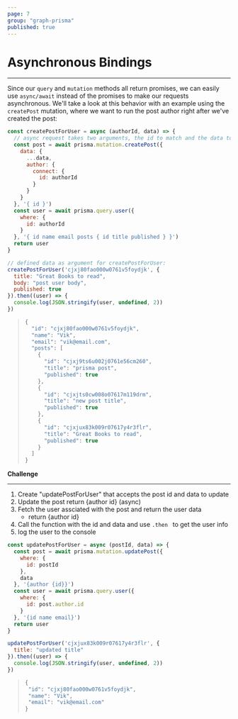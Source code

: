```yaml
---
page: 7
group: "graph-prisma"
published: true
---
```


# Asynchronous Bindings

---------------------------------

Since our `query` and `mutation` methods all return promises, we can easily use `async/await` instead of the promises to make our requests asynchronous.  We'll take a look at this behavior with an example using the `createPost` mutation, where we want to run the post author right after we've created the post:

```js
const createPostForUser = async (authorId, data) => {
  // async request takes two arguments, the id to match and the data to update
  const post = await prisma.mutation.createPost({
    data: {
      ...data,
      author: {
        connect: {
          id: authorId
        }
      }
    }
  }, '{ id }')
  const user = await prisma.query.user({
    where: {
      id: authorId
    }
  }, '{ id name email posts { id title published } }')
  return user
}

// defined data as argument for createPostForUser:
createPostForUser('cjxj80fao000w0761v5foydjk', {
  title: "Great Books to read",
  body: "post user body",
  published: true
}).then((user) => {
  console.log(JSON.stringify(user, undefined, 2))
})
```

> ```js
> {
>   "id": "cjxj80fao000w0761v5foydjk",
>   "name": "Vik",
>   "email": "vik@email.com",
>   "posts": [
>     {
>       "id": "cjxj9ts6u002j0761e56cm260",
>       "title": "prisma post",
>       "published": true
>     },
>     {
>       "id": "cjxjts0cw008o07617m119drm",
>       "title": "new post title",
>       "published": true
>     },
>     {
>       "id": "cjxjux83k009r07617y4r3flr",
>       "title": "Great Books to read",
>       "published": true
>     }
>   ]
> }
> ```



**Challenge**

---------------------------------

1. Create "updatePostForUser" that accepts the post id and data to update
2. Update the post return {author id} (async)
3. Fetch the user assciated with the post and return the user data
   - return {author id}
4. Call the function with the id and data and use `.then ` to get the user info
5. log the user to the console

```js
const updatePostForUser = async (postId, data) => {
  const post = await prisma.mutation.updatePost({
    where: {
      id: postId
    },
    data
  }, '{author {id}}')
  const user = await prisma.query.user({
    where: {
      id: post.author.id
    }
  }, '{id name email}')
  return user
}

updatePostForUser('cjxjux83k009r07617y4r3flr', {
  title: "updated title"
}).then((user) => {
  console.log(JSON.stringify(user, undefined, 2))
})

```

>```js
>{
>  "id": "cjxj80fao000w0761v5foydjk",
>  "name": "Vik",
>  "email": "vik@email.com"
>}
>```



